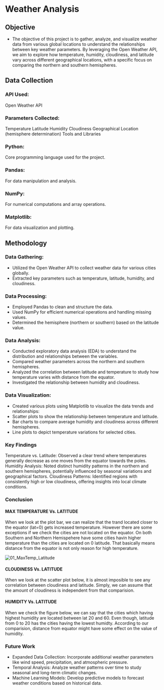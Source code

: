 # Weather Analysis
## Objective
* The objective of this project is to gather, analyze, and visualize weather data from various global locations to understand the relationships between key weather parameters. By leveraging the Open Weather API, we aim to explore how temperature, humidity, cloudiness, and latitude vary across different geographical locations, with a specific focus on comparing the northern and southern hemispheres.

## Data Collection
### API Used: 
Open Weather API
### Parameters Collected:
Temperature
Latitude
Humidity
Cloudiness
Geographical Location (hemisphere determination)
Tools and Libraries
### Python: 
Core programming language used for the project.
### Pandas: 
For data manipulation and analysis.
### NumPy: 
For numerical computations and array operations.
### Matplotlib: 
For data visualization and plotting.

## Methodology
### Data Gathering:

* Utilized the Open Weather API to collect weather data for various cities globally.
* Extracted key parameters such as temperature, latitude, humidity, and cloudiness.

### Data Processing:

* Employed Pandas to clean and structure the data.
* Used NumPy for efficient numerical operations and handling missing values.
* Determined the hemisphere (northern or southern) based on the latitude value.

### Data Analysis:

* Conducted exploratory data analysis (EDA) to understand the distribution and relationships between the variables.
* Compared weather parameters across the northern and southern hemispheres.
* Analyzed the correlation between latitude and temperature to study how temperature varies with distance from the equator.
* Investigated the relationship between humidity and cloudiness.

### Data Visualization:

* Created various plots using Matplotlib to visualize the data trends and relationships:
* Scatter plots to show the relationship between temperature and latitude.
* Bar charts to compare average humidity and cloudiness across different hemispheres.
* Line plots to depict temperature variations for selected cities.

### Key Findings
Temperature vs. Latitude: Observed a clear trend where temperatures generally decrease as one moves from the equator towards the poles.
Humidity Analysis: Noted distinct humidity patterns in the northern and southern hemispheres, potentially influenced by seasonal variations and geographical factors.
Cloudiness Patterns: Identified regions with consistently high or low cloudiness, offering insights into local climate conditions.

### Conclusion

#### MAX TEMPERATURE Vs. LATITUDE
When we look at the plot bar, we can realize that the trand located closer to the equator (lat=0) gets increased temperature. However there are some exceptions if we check the cities are not located on the equator. On both Southern and Northern Hemispehere have some cities havin higher temperature than the cities are located on 0 latitude. That basically means distance from the equator is not only reason for high temperature.

![01_MaxTemp_Latitude](https://github.com/borisyalcin/weather-api/assets/155834534/c0079626-474c-4197-b4db-b62f4067a7c1)

#### CLOUDINESS Vs. LATITUDE
When we look at the scatter plot below, it is almost imposible to see any correlation between cloudiness and latitude. Simply, we can assume that the amount of cloudiness is independent from that comparision.



#### HUMIDITY Vs. LATITUDE
When we check the figure below, we can say that the cities which having highest humidity are located between lat 20 and 60. Even though, latitude from 0 to 20 has the cities having the lowest humidty. According to our comparision, distance from equator might have some effect on the value of humidity.


### Future Work
* Expanded Data Collection: Incorporate additional weather parameters like wind speed, precipitation, and atmospheric pressure.
* Temporal Analysis: Analyze weather patterns over time to study seasonal and long-term climatic changes.
* Machine Learning Models: Develop predictive models to forecast weather conditions based on historical data.
